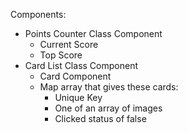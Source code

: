 Components:
* Points Counter Class Component
    * Current Score
    * Top Score
* Card List Class Component
    * Card Component
    * Map array that gives these cards:
        * Unique Key
        * One of an array of images
        * Clicked status of false



